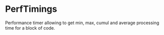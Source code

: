 # PerfTimings
Performance timer allowing to get min, max, cumul and average processing time for a block of code.

